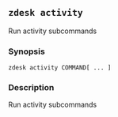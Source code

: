 ## `zdesk activity`

Run activity subcommands

### Synopsis

    zdesk activity COMMAND[ ... ]

### Description

Run activity subcommands

